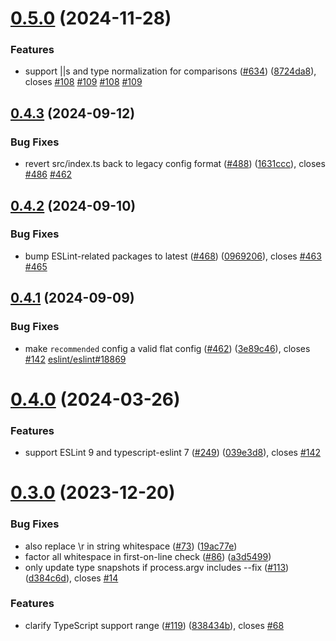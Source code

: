 # [0.5.0](https://github.com/JoshuaKGoldberg/eslint-plugin-expect-type/compare/v0.4.3...v0.5.0) (2024-11-28)

### Features

- support ||s and type normalization for comparisons ([#634](https://github.com/JoshuaKGoldberg/eslint-plugin-expect-type/issues/634)) ([8724da8](https://github.com/JoshuaKGoldberg/eslint-plugin-expect-type/commit/8724da8b1e08b71de85661d620aad2600a6b75e5)), closes [#108](https://github.com/JoshuaKGoldberg/eslint-plugin-expect-type/issues/108) [#109](https://github.com/JoshuaKGoldberg/eslint-plugin-expect-type/issues/109) [#108](https://github.com/JoshuaKGoldberg/eslint-plugin-expect-type/issues/108) [#109](https://github.com/JoshuaKGoldberg/eslint-plugin-expect-type/issues/109)

## [0.4.3](https://github.com/JoshuaKGoldberg/eslint-plugin-expect-type/compare/v0.4.2...v0.4.3) (2024-09-12)

### Bug Fixes

- revert src/index.ts back to legacy config format ([#488](https://github.com/JoshuaKGoldberg/eslint-plugin-expect-type/issues/488)) ([1631ccc](https://github.com/JoshuaKGoldberg/eslint-plugin-expect-type/commit/1631ccc53846a161d02887461cbe8f63d77d1cce)), closes [#486](https://github.com/JoshuaKGoldberg/eslint-plugin-expect-type/issues/486) [#462](https://github.com/JoshuaKGoldberg/eslint-plugin-expect-type/issues/462)

## [0.4.2](https://github.com/JoshuaKGoldberg/eslint-plugin-expect-type/compare/v0.4.1...v0.4.2) (2024-09-10)

### Bug Fixes

- bump ESLint-related packages to latest ([#468](https://github.com/JoshuaKGoldberg/eslint-plugin-expect-type/issues/468)) ([0969206](https://github.com/JoshuaKGoldberg/eslint-plugin-expect-type/commit/096920640acd0ab56e0d89ea0aa241ed99d6f1dc)), closes [#463](https://github.com/JoshuaKGoldberg/eslint-plugin-expect-type/issues/463) [#465](https://github.com/JoshuaKGoldberg/eslint-plugin-expect-type/issues/465)

## [0.4.1](https://github.com/JoshuaKGoldberg/eslint-plugin-expect-type/compare/v0.4.0...v0.4.1) (2024-09-09)

### Bug Fixes

- make `recommended` config a valid flat config ([#462](https://github.com/JoshuaKGoldberg/eslint-plugin-expect-type/issues/462)) ([3e89c46](https://github.com/JoshuaKGoldberg/eslint-plugin-expect-type/commit/3e89c46c23c4c254157c5850ebc53001191e1758)), closes [#142](https://github.com/JoshuaKGoldberg/eslint-plugin-expect-type/issues/142) [eslint/eslint#18869](https://github.com/eslint/eslint/issues/18869)

# [0.4.0](https://github.com/JoshuaKGoldberg/eslint-plugin-expect-type/compare/v0.3.0...v0.4.0) (2024-03-26)

### Features

- support ESLint 9 and typescript-eslint 7 ([#249](https://github.com/JoshuaKGoldberg/eslint-plugin-expect-type/issues/249)) ([039e3d8](https://github.com/JoshuaKGoldberg/eslint-plugin-expect-type/commit/039e3d83bf2d1b3aeb36fc5af603d0694e0ff335)), closes [#142](https://github.com/JoshuaKGoldberg/eslint-plugin-expect-type/issues/142)

# [0.3.0](https://github.com/JoshuaKGoldberg/eslint-plugin-expect-type/compare/v0.2.0...v0.3.0) (2023-12-20)

### Bug Fixes

- also replace \r in string whitespace ([#73](https://github.com/JoshuaKGoldberg/eslint-plugin-expect-type/issues/73)) ([19ac77e](https://github.com/JoshuaKGoldberg/eslint-plugin-expect-type/commit/19ac77e0c0c4faa75ac2339e3192d2ec3ba100f9))
- factor all whitespace in first-on-line check ([#86](https://github.com/JoshuaKGoldberg/eslint-plugin-expect-type/issues/86)) ([a3d5499](https://github.com/JoshuaKGoldberg/eslint-plugin-expect-type/commit/a3d5499ebc513c83b322fe789c9b21a7efff271d))
- only update type snapshots if process.argv includes --fix ([#113](https://github.com/JoshuaKGoldberg/eslint-plugin-expect-type/issues/113)) ([d384c6d](https://github.com/JoshuaKGoldberg/eslint-plugin-expect-type/commit/d384c6dd0a5d75379544e27d05ada684d5b705c4)), closes [#14](https://github.com/JoshuaKGoldberg/eslint-plugin-expect-type/issues/14)

### Features

- clarify TypeScript support range ([#119](https://github.com/JoshuaKGoldberg/eslint-plugin-expect-type/issues/119)) ([838434b](https://github.com/JoshuaKGoldberg/eslint-plugin-expect-type/commit/838434b1c7e43c3774dfbd5bea5d45d33048d0ab)), closes [#68](https://github.com/JoshuaKGoldberg/eslint-plugin-expect-type/issues/68)
